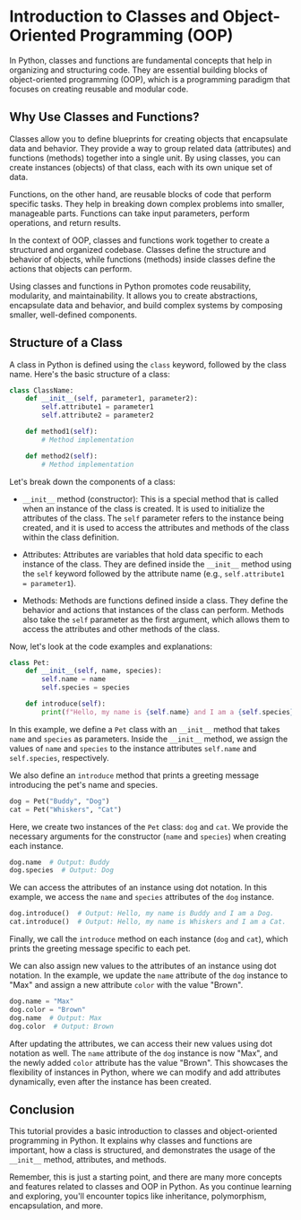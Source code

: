 # Introduction to Classes and Object-Oriented Programming (OOP)

In Python, classes and functions are fundamental concepts that help in organizing and structuring code. They are essential building blocks of object-oriented programming (OOP), which is a programming paradigm that focuses on creating reusable and modular code.

## Why Use Classes and Functions?

Classes allow you to define blueprints for creating objects that encapsulate data and behavior. They provide a way to group related data (attributes) and functions (methods) together into a single unit. By using classes, you can create instances (objects) of that class, each with its own unique set of data.

Functions, on the other hand, are reusable blocks of code that perform specific tasks. They help in breaking down complex problems into smaller, manageable parts. Functions can take input parameters, perform operations, and return results.

In the context of OOP, classes and functions work together to create a structured and organized codebase. Classes define the structure and behavior of objects, while functions (methods) inside classes define the actions that objects can perform.

Using classes and functions in Python promotes code reusability, modularity, and maintainability. It allows you to create abstractions, encapsulate data and behavior, and build complex systems by composing smaller, well-defined components.

## Structure of a Class

A class in Python is defined using the `class` keyword, followed by the class name. Here's the basic structure of a class:

```python
class ClassName:
    def __init__(self, parameter1, parameter2):
        self.attribute1 = parameter1
        self.attribute2 = parameter2

    def method1(self):
        # Method implementation

    def method2(self):
        # Method implementation
```

Let's break down the components of a class:

- `__init__` method (constructor): This is a special method that is called when an instance of the class is created. It is used to initialize the attributes of the class. The `self` parameter refers to the instance being created, and it is used to access the attributes and methods of the class within the class definition.

- Attributes: Attributes are variables that hold data specific to each instance of the class. They are defined inside the `__init__` method using the `self` keyword followed by the attribute name (e.g., `self.attribute1 = parameter1`).

- Methods: Methods are functions defined inside a class. They define the behavior and actions that instances of the class can perform. Methods also take the `self` parameter as the first argument, which allows them to access the attributes and other methods of the class.

Now, let's look at the code examples and explanations:

```python
class Pet:
    def __init__(self, name, species):
        self.name = name
        self.species = species

    def introduce(self):
        print(f"Hello, my name is {self.name} and I am a {self.species}.")
```

In this example, we define a `Pet` class with an `__init__` method that takes `name` and `species` as parameters. Inside the `__init__` method, we assign the values of `name` and `species` to the instance attributes `self.name` and `self.species`, respectively.

We also define an `introduce` method that prints a greeting message introducing the pet's name and species.

```python
dog = Pet("Buddy", "Dog")
cat = Pet("Whiskers", "Cat")
```

Here, we create two instances of the `Pet` class: `dog` and `cat`. We provide the necessary arguments for the constructor (`name` and `species`) when creating each instance.

```python
dog.name  # Output: Buddy
dog.species  # Output: Dog
```

We can access the attributes of an instance using dot notation. In this example, we access the `name` and `species` attributes of the `dog` instance.

```python
dog.introduce()  # Output: Hello, my name is Buddy and I am a Dog.
cat.introduce()  # Output: Hello, my name is Whiskers and I am a Cat.
```

Finally, we call the `introduce` method on each instance (`dog` and `cat`), which prints the greeting message specific to each pet.


We can also assign new values to the attributes of an instance using dot notation. In the example, we update the `name` attribute of the `dog` instance to "Max" and assign a new attribute `color` with the value "Brown".

```python
dog.name = "Max"
dog.color = "Brown"
dog.name  # Output: Max
dog.color  # Output: Brown
```

After updating the attributes, we can access their new values using dot notation as well. The `name` attribute of the `dog` instance is now "Max", and the newly added `color` attribute has the value "Brown". This showcases the flexibility of instances in Python, where we can modify and add attributes dynamically, even after the instance has been created.


## Conclusion

This tutorial provides a basic introduction to classes and object-oriented programming in Python. It explains why classes and functions are important, how a class is structured, and demonstrates the usage of the `__init__` method, attributes, and methods.

Remember, this is just a starting point, and there are many more concepts and features related to classes and OOP in Python. As you continue learning and exploring, you'll encounter topics like inheritance, polymorphism, encapsulation, and more.